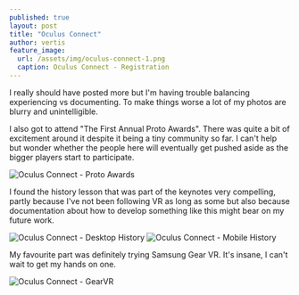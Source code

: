 ```yaml
---
published: true
layout: post
title: "Oculus Connect"
author: vertis
feature_image:
  url: /assets/img/oculus-connect-1.png
  caption: Oculus Connect - Registration
---
```

I really should have posted more but I'm having trouble balancing experiencing vs documenting. To make things worse a lot of my photos are blurry and unintelligible.

I also got to attend "The First Annual Proto Awards". There was quite a bit of excitement around it despite it being a tiny community so far. I can't help but wonder whether the people here will eventually get pushed aside as the bigger players start to participate.

![Oculus Connect - Proto Awards](https://imagedelivery.net/oX4qJVfXHjtomqEsf4Y2wg/2b82c283-560a-491e-4f19-4790a5f4a700/w=800)

I found the history lesson that was part of the keynotes very compelling, partly because I've not been following VR as long as some but also because documentation about how to develop something like this might bear on my future work.

![Oculus Connect - Desktop History](https://imagedelivery.net/oX4qJVfXHjtomqEsf4Y2wg/75058ed7-f36b-4a25-454c-8688138c4000/w=800)
![Oculus Connect - Mobile History](https://imagedelivery.net/oX4qJVfXHjtomqEsf4Y2wg/a47d460d-006a-496d-35aa-04b68becf200/w=800)

My favourite part was definitely trying Samsung Gear VR. It's insane, I can't wait to get my hands on one.

![Oculus Connect - GearVR](https://imagedelivery.net/oX4qJVfXHjtomqEsf4Y2wg/a80f675f-4dbf-4300-4206-78897a0c9100/w=800)

